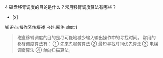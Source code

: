 4
磁盘移臂调度的目的是什么？常用移臂调度算法有哪些？
- [x]

知识点:操作系统概述
出处:网络
难度:1
> 磁盘移臂调度的目的是尽可能地减少输入输出操作中的寻找时间。 常用的移臂调度算法有： ① 先来先服务算法 ② 最短寻找时间优先算法 ③ 电梯调度算法 ④
> 单向扫描算法。
